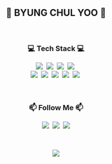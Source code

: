 
<h2 align="center">👋 BYUNG CHUL YOO 👋</h2>
<br>

<h3 align="center">💻 Tech Stack 💻</h3>
<p align="center">
  <img src="https://img.shields.io/badge/Python-3766AB?style=flat-square&logo=Python&logoColor=white"/></a>&nbsp
  <img src="https://img.shields.io/badge/PyTorch-EE4C2C?style=flat-square&logo=PyTorch&logoColor=white"></a>&nbsp
  <img src="https://img.shields.io/badge/TensorFlow-FF6F00?style=flat-square&logo=TensorFlow&logoColor=white"></a>&nbsp
  <img src="https://img.shields.io/badge/OpenCV-5C3EE8?style=flat-square&logo=opencv&logoColor=black"></a>&nbsp
  <br>
  <img src="https://img.shields.io/badge/Go-00ADD8?style=flat-square&logo=Go&logoColor=white"/></a>&nbsp 
  <img src="https://img.shields.io/badge/C%23-232F3E?style=flat-square&logo=CSharp&logoColor=white"/></a>&nbsp
  <img src="https://img.shields.io/badge/C++-00599C?style=flat-square&logo=cplusplus&logoColor=white"/></a>&nbsp 
  <img src="https://img.shields.io/badge/MySQL-7B42BC??style=flat-square&logo=MySql&logoColor=white"/></a>&nbsp
  <img src="https://img.shields.io/badge/Linux-FCC624?style=flat-square&logo=Linux&logoColor=white"/></a>&nbsp
</p>


  <br>
<h3 align="center">📫 Follow Me 📫</h3>
<p align="center">
  <a href="https://www.linkedin.com/in/byungchul-yoo-2721a0226/"><img src="http://img.shields.io/badge/-LinkedIn-0072b1?style=flat&logo=linkedin&link=https://www.linkedin.com/in/byungchul-yoo-2721a0226/"/></a>&nbsp
  <a href="https://www.instagram.com/bc.yoo/"><img src="https://img.shields.io/badge/Instagram-11B48A?style=flat-square&logo=Instagram&logoColor=white&link=https://www.instagram.com/bc.yoo/"/></a>&nbsp
  <a href="mailto:bcyoo91@gmail.com"><img src="https://img.shields.io/badge/Gmail-d14836?style=flat-square&logo=Gmail&logoColor=white&link=bcyoo91@gmail.com"/></a>
</p>
<br>
<p align="center"> 
  <img src="https://github-readme-stats.vercel.app/api?username=bcyoo&theme=github_dark&show_icons=true"/></a>
</p>

<!--
**bcyoo/bcyoo** is a ✨ _special_ ✨ repository because its `README.md` (this file) appears on your GitHub profile.

Here are some ideas to get you started:

- 🔭 I’m currently working on ...
- 🌱 I’m currently learning ...
- 👯 I’m looking to collaborate on ...
- 🤔 I’m looking for help with ...
- 💬 Ask me about ...
- 📫 How to reach me: ...
- 😄 Pronouns: ...
- ⚡ Fun fact: ...
-->

